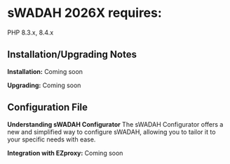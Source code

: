 # sWADAH 2026X requires:
PHP 8.3.x, 8.4.x

## Installation/Upgrading Notes

**Installation:**
Coming soon

**Upgrading:**
Coming soon

## Configuration File
**Understanding sWADAH Configurator**
The sWADAH Configurator offers a new and simplified way to configure sWADAH, allowing you to tailor it to your specific needs with ease.

**Integration with EZproxy:**
Coming soon

